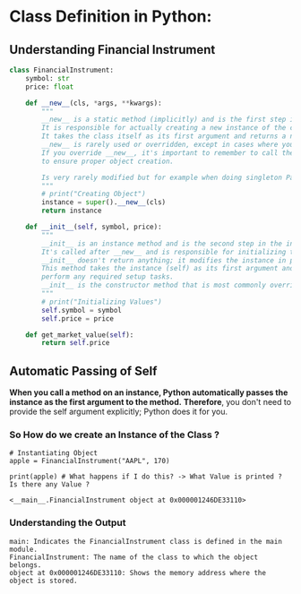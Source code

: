 # Class Definition in Python:
## Understanding Financial Instrument


```python
class FinancialInstrument:
    symbol: str
    price: float

    def __new__(cls, *args, **kwargs):
        """
        __new__ is a static method (implicitly) and is the first step in the instance creation process.
        It is responsible for actually creating a new instance of the class.
        It takes the class itself as its first argument and returns a new instance of that class.
        __new__ is rarely used or overridden, except in cases where you need to control the way objects are created.
        If you override __new__, it's important to remember to call the superclass’s __new__ method with super().__new__(cls, ...),
        to ensure proper object creation.

        Is very rarely modified but for example when doing singleton Pattern.
        """
        # print("Creating Object")
        instance = super().__new__(cls)
        return instance

    def __init__(self, symbol, price):
        """
        __init__ is an instance method and is the second step in the instance creation process.
        It's called after __new__ and is responsible for initializing the new instance, not for creating it.
        __init__ doesn't return anything; it modifies the instance in place.
        This method takes the instance (self) as its first argument and is where you typically set up instance attributes and
        perform any required setup tasks.
        __init__ is the constructor method that is most commonly overridden and customized in Python classes.
        """
        # print("Initializing Values")
        self.symbol = symbol
        self.price = price

    def get_market_value(self):
        return self.price

```
## Automatic Passing of Self

**When you call a method on an instance, Python automatically passes the instance as the first argument to the method.** 
**Therefore**, you don't need to provide the self argument explicitly; Python does it for you.

### So How do we create an Instance of the Class ? 

```
# Instantiating Object 
apple = FinancialInstrument("AAPL", 170)

print(apple) # What happens if I do this? -> What Value is printed ? Is there any Value ? 
```
    <__main__.FinancialInstrument object at 0x000001246DE33110>

### Understanding the Output

    main: Indicates the FinancialInstrument class is defined in the main module.
    FinancialInstrument: The name of the class to which the object belongs.
    object at 0x000001246DE33110: Shows the memory address where the object is stored.